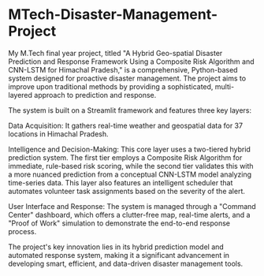 # MTech-Disaster-Management-Project
My M.Tech final year project, titled "A Hybrid Geo-spatial Disaster Prediction and Response Framework Using a Composite Risk Algorithm and CNN-LSTM for Himachal Pradesh," is a comprehensive, Python-based system designed for proactive disaster management. The project aims to improve upon traditional methods by providing a sophisticated, multi-layered approach to prediction and response.

The system is built on a Streamlit framework and features three key layers:

Data Acquisition: It gathers real-time weather and geospatial data for 37 locations in Himachal Pradesh.

Intelligence and Decision-Making: This core layer uses a two-tiered hybrid prediction system. The first tier employs a Composite Risk Algorithm for immediate, rule-based risk scoring, while the second tier validates this with a more nuanced prediction from a conceptual CNN-LSTM model analyzing time-series data. This layer also features an intelligent scheduler that automates volunteer task assignments based on the severity of the alert.

User Interface and Response: The system is managed through a "Command Center" dashboard, which offers a clutter-free map, real-time alerts, and a "Proof of Work" simulation to demonstrate the end-to-end response process.

The project's key innovation lies in its hybrid prediction model and automated response system, making it a significant advancement in developing smart, efficient, and data-driven disaster management tools.
